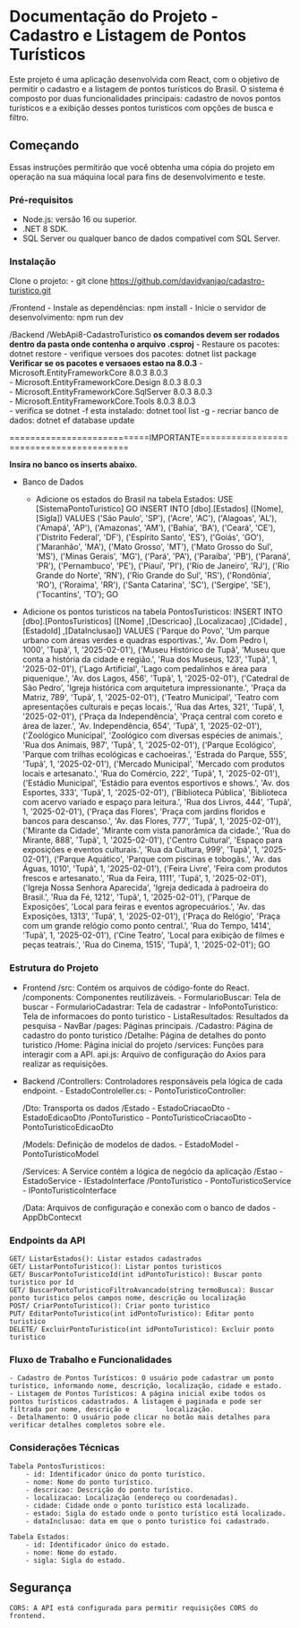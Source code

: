 # Documentação do Projeto - Cadastro e Listagem de Pontos Turísticos

Este projeto é uma aplicação desenvolvida com React, com o objetivo de permitir o cadastro e a listagem de pontos turísticos do Brasil. O sistema é composto por duas funcionalidades principais: cadastro de novos pontos turísticos e a exibição desses pontos turísticos com opções de busca e filtro.

## Começando

Essas instruções permitirão que você obtenha uma cópia do projeto em operação na sua máquina local para fins de desenvolvimento e teste.

### Pré-requisitos

- Node.js: versão 16 ou superior.
- .NET 8 SDK.
- SQL Server ou qualquer banco de dados compatível com SQL Server.

### Instalação

Clone o projeto: 
    - git clone https://github.com/davidvanjao/cadastro-turistico.git

/Frontend
    - Instale as dependências: npm install
    - Inicie o servidor de desenvolvimento: npm run dev

/Backend
    /WebApi8-CadastroTuristico **os comandos devem ser rodados dentro da pasta onde contenha o arquivo .csproj**
        - Restaure os pacotes: dotnet restore
        - verifique versoes dos pacotes: dotnet list package
            **Verificar se os pacotes e versaoes estao na 8.0.3**
            - Microsoft.EntityFrameworkCore                8.0.3        8.0.3    
            - Microsoft.EntityFrameworkCore.Design         8.0.3        8.0.3    
            - Microsoft.EntityFrameworkCore.SqlServer      8.0.3        8.0.3    
            - Microsoft.EntityFrameworkCore.Tools          8.0.3        8.0.3  
        - verifica se dotnet -f esta instalado: dotnet tool list -g
        - recriar banco de dados: dotnet ef database update

    

===========================IMPORTANTE========================================

**Insira no banco os inserts abaixo.**

- Banco de Dados
    - Adicione os estados do Brasil na tabela Estados:
    USE [SistemaPontoTuristico]
    GO
    INSERT INTO [dbo].[Estados] ([Nome], [Sigla])
    VALUES
        ('São Paulo', 'SP'),
        ('Acre', 'AC'),
        ('Alagoas', 'AL'),
        ('Amapá', 'AP'),
        ('Amazonas', 'AM'),
        ('Bahia', 'BA'),
        ('Ceará', 'CE'),
        ('Distrito Federal', 'DF'),
        ('Espírito Santo', 'ES'),
        ('Goiás', 'GO'),
        ('Maranhão', 'MA'),
        ('Mato Grosso', 'MT'),
        ('Mato Grosso do Sul', 'MS'),
        ('Minas Gerais', 'MG'),
        ('Pará', 'PA'),
        ('Paraíba', 'PB'),
        ('Paraná', 'PR'),
        ('Pernambuco', 'PE'),
        ('Piauí', 'PI'),
        ('Rio de Janeiro', 'RJ'),
        ('Rio Grande do Norte', 'RN'),
        ('Rio Grande do Sul', 'RS'),
        ('Rondônia', 'RO'),
        ('Roraima', 'RR'),
        ('Santa Catarina', 'SC'),
        ('Sergipe', 'SE'),
        ('Tocantins', 'TO');
    GO

- Adicione os pontos turisticos na tabela PontosTuristicos:
    INSERT INTO [dbo].[PontosTuristicos]
            ([Nome]
            ,[Descricao]
            ,[Localizacao]
            ,[Cidade]
            ,[EstadoId]
            ,[DataInclusao])
        VALUES
            ('Parque do Povo', 'Um parque urbano com áreas verdes e quadras esportivas.', 'Av. Dom Pedro I, 1000', 'Tupã', 1, '2025-02-01'),
            ('Museu Histórico de Tupã', 'Museu que conta a história da cidade e região.', 'Rua dos Museus, 123', 'Tupã', 1, '2025-02-01'),
            ('Lago Artificial', 'Lago com pedalinhos e área para piquenique.', 'Av. dos Lagos, 456', 'Tupã', 1, '2025-02-01'),
            ('Catedral de São Pedro', 'Igreja histórica com arquitetura impressionante.', 'Praça da Matriz, 789', 'Tupã', 1, '2025-02-01'),
            ('Teatro Municipal', 'Teatro com apresentações culturais e peças locais.', 'Rua das Artes, 321', 'Tupã', 1, '2025-02-01'),
            ('Praça da Independência', 'Praça central com coreto e área de lazer.', 'Av. Independência, 654', 'Tupã', 1, '2025-02-01'),
            ('Zoológico Municipal', 'Zoológico com diversas espécies de animais.', 'Rua dos Animais, 987', 'Tupã', 1, '2025-02-01'),
            ('Parque Ecológico', 'Parque com trilhas ecológicas e cachoeiras.', 'Estrada do Parque, 555', 'Tupã', 1, '2025-02-01'),
            ('Mercado Municipal', 'Mercado com produtos locais e artesanato.', 'Rua do Comércio, 222', 'Tupã', 1, '2025-02-01'),
            ('Estádio Municipal', 'Estádio para eventos esportivos e shows.', 'Av. dos Esportes, 333', 'Tupã', 1, '2025-02-01'),
            ('Biblioteca Pública', 'Biblioteca com acervo variado e espaço para leitura.', 'Rua dos Livros, 444', 'Tupã', 1, '2025-02-01'),
            ('Praça das Flores', 'Praça com jardins floridos e bancos para descanso.', 'Av. das Flores, 777', 'Tupã', 1, '2025-02-01'),
            ('Mirante da Cidade', 'Mirante com vista panorâmica da cidade.', 'Rua do Mirante, 888', 'Tupã', 1, '2025-02-01'),
            ('Centro Cultural', 'Espaço para exposições e eventos culturais.', 'Rua da Cultura, 999', 'Tupã', 1, '2025-02-01'),
            ('Parque Aquático', 'Parque com piscinas e tobogãs.', 'Av. das Águas, 1010', 'Tupã', 1, '2025-02-01'),
            ('Feira Livre', 'Feira com produtos frescos e artesanato.', 'Rua da Feira, 1111', 'Tupã', 1, '2025-02-01'),
            ('Igreja Nossa Senhora Aparecida', 'Igreja dedicada à padroeira do Brasil.', 'Rua da Fé, 1212', 'Tupã', 1, '2025-02-01'),
            ('Parque de Exposições', 'Local para feiras e eventos agropecuários.', 'Av. das Exposições, 1313', 'Tupã', 1, '2025-02-01'),
            ('Praça do Relógio', 'Praça com um grande relógio como ponto central.', 'Rua do Tempo, 1414', 'Tupã', 1, '2025-02-01'),
            ('Cine Teatro', 'Local para exibição de filmes e peças teatrais.', 'Rua do Cinema, 1515', 'Tupã', 1, '2025-02-01');
        GO

###  Estrutura do Projeto

- Frontend
    /src: Contém os arquivos de código-fonte do React.
        /components: Componentes reutilizáveis.
            - FormularioBuscar: Tela de buscar
            - FormularioCadastrar: Tela de cadastrar
            - InfoPontoTuristico: Tela de informacoes do ponto turistico
            - ListaResultados: Resultados da pesquisa
            - NavBar
        /pages: Páginas principais.
            /Cadastro: Página de cadastro do ponto turistico
            /Detalhe: Página de detalhes do ponto turistico
            /Home: Página inicial do projeto
        /services: Funções para interagir com a API.
            api.js: Arquivo de configuração do Axios para realizar as requisições.


- Backend
    /Controllers: Controladores responsáveis pela lógica de cada endpoint.
        - EstadoControleller.cs:
        - PontoTuristicoController:

    /Dto: Transporta os dados
        /Estado
            - EstadoCriacaoDto
            - EstadoEdicaoDto
        /PontoTuristico 
            - PontoTuristicoCriacaoDto
            - PontoTuristicoEdicaoDto

    /Models: Definição de modelos de dados.
        - EstadoModel
        - PontoTuristicoModel

    /Services: A Service contém a lógica de negócio da aplicação
        /Estao
            - EstadoService
            - IEstadoInterface
        /PontoTuristico
            - PontoTuristicoService
            - IPontoTuristicoInterface

    /Data: Arquivos de configuração e conexão com o banco de dados
        - AppDbContecxt

### Endpoints da API

    GET/ ListarEstados(): Listar estados cadastrados
    GET/ ListarPontoTuristico(): Listar pontos turisticos
    GET/ BuscarPontoTuristicoId(int idPontoTuristico): Buscar ponto turistico por Id
    GET/ BuscarPontoTuristicoFiltroAvancado(string termoBusca): Buscar ponto turistico pelos campos nome, descrição ou localização
    POST/ CriarPontoTuristico(): Criar ponto turistico
    PUT/ EditarPontoTuristico(int idPontoTuristico): Editar ponto turistico
    DELETE/ ExcluirPontoTuristico(int idPontoTuristico): Excluir ponto turistico


### Fluxo de Trabalho e Funcionalidades

    - Cadastro de Pontos Turísticos: O usuário pode cadastrar um ponto turístico, informando nome, descrição, localização, cidade e estado.
    - Listagem de Pontos Turísticos: A página inicial exibe todos os pontos turísticos cadastrados. A listagem é paginada e pode ser filtrada por nome, descrição e         localização.
    - Detalhamento: O usuário pode clicar no botão mais detalhes para verificar detalhes completos sobre ele.


### Considerações Técnicas

    Tabela PontosTuristicos:
        - id: Identificador único do ponto turístico.
        - nome: Nome do ponto turístico.
        - descricao: Descrição do ponto turístico.
        - localizacao: Localização (endereço ou coordenadas).
        - cidade: Cidade onde o ponto turístico está localizado.
        - estado: Sigla do estado onde o ponto turístico está localizado.
        - dataInclusao: data em que o ponto turistico foi cadastrado.

    Tabela Estados:
        - id: Identificador único do estado.
        - nome: Nome do estado.
        - sigla: Sigla do estado.

## Segurança

    CORS: A API está configurada para permitir requisições CORS do frontend.


